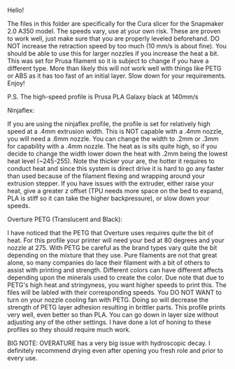 Hello!

The files in this folder are specifically for the Cura slicer for the Snapmaker 2.0 A350 model. The speeds vary, use at your own risk. These are proven to work well,
just make sure that you are properly leveled beforehand. DO NOT increase the retraction speed by too much (10 mm/s is about fine). You should be able to use this for 
larger nozzles if you increase the heat a bit. This was set for Prusa filament so it is subject to change if you have a different type. More than likely this will not
work well with things like PETG or ABS as it has too fast of an initial layer. Slow down for your requirements. Enjoy!

P.S. The high-speed profile is Prusa PLA Galaxy black at 140mm/s

Ninjaflex:

  If you are using the ninjaflex profile, the profile is set for relatively high speed at a .4mm extrusion width. This is NOT capable with a .4mm nozzle, you will need a 
  .6mm nozzle. You can change the width to .2mm or .3mm for capability with a .4mm nozzle. The heat as is sits quite high, so if you decide to change the width lower 
  down the heat with .2mm being the lowest heat level (~245-255). Note the thicker your are, the hotter it requires to conduct heat and since this system is direct drive 
  it is hard to go any faster than used because of the filament flexing and wrapping around your extrusion stepper. If you have issues with the extruder, either raise 
  your heat, give a greater z offset (TPU needs more space on the bed to expand, PLA is stiff so it can take the higher backpressure), or slow down your speeds. 

Overture PETG (Translucent and Black):
 
 I have noticed that the PETG that Overture uses requires quite the bit of heat. For this profile your printer will need your bed at 80 degrees and your nozzle at 275. 
 With PETG be careful as the brand types vary quite the bit depending on the mixture that they use. Pure filaments are not that great alone, so many companies do lace 
 their filament with a bit of others to assist with printing and strength. Different colors can have different affects depending upon the minerals used to create the 
 color. Due note that due to PETG's high heat and stringyness, you want higher speeds to print this. The files will be labled with their corresponding speeds. You DO NOT 
 WANT to turn on your nozzle cooling fan with PETG. Doing so will decrease the strength of PETG layer adhesion resulting in brittler parts. This profile prints very 
 well, even better so than PLA. You can go down in layer size without adjusting any of the other settings. I have done a lot of honing to these profiles so they should 
 require much work. 
 
 BIG NOTE: OVERATURE has a very big issue with hydroscopic decay. I definitely recommend drying even after opening you fresh role and prior to every use.
